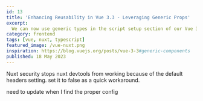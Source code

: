 ```yaml
---
id: 13
title: 'Enhancing Reusability in Vue 3.3 - Leveraging Generic Props'
excerpt:
  We can now use generic types in the script setup section of our Vue 3.3 / Nuxt 3.5 components.
category: frontend
tags: [vue, nuxt, typescript]
featured_image: /vue-nuxt.png
inspiration: https://blog.vuejs.org/posts/vue-3-3#generic-components
published: 18 May 2023
---
```


Nuxt security stops nuxt devtools from working because of the default headers setting. set it to
false as a quick workaround.

need to update when I find the proper config

